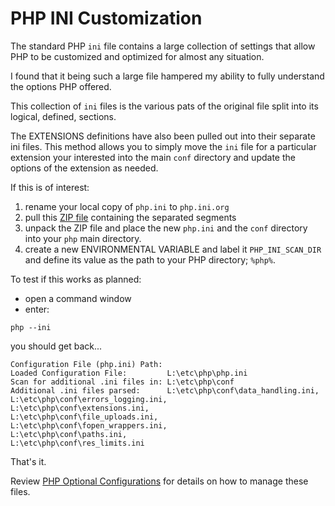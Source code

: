 # PHP INI Customization

The standard PHP `ini` file contains a large collection of settings that allow PHP to be customized and optimized for almost any situation.

I found that it being such a large file hampered my ability to fully understand the options PHP offered.

This collection of `ini` files is the various pats of the original file split into its logical, defined, sections. 

The EXTENSIONS definitions have also been pulled out into their separate ini files. This method allows you to simply move the `ini` file for a particular extension your interested into the main `conf` directory and update the options of the extension as needed.

If this is of interest:
1. rename your local copy of `php.ini` to `php.ini.org`
2. pull this [ZIP file](../assets/php_ini_conf.zip) containing the separated segments
3. unpack the ZIP file and place the new `php.ini` and the `conf` directory into your `php` main directory.
5. create a new ENVIRONMENTAL VARIABLE and label it `PHP_INI_SCAN_DIR` and define its value as the path to your PHP directory; `%php%`.

To test if this works as planned:
- open a command window
- enter:
```shell
php --ini
```
you should get back...
```shell
Configuration File (php.ini) Path:
Loaded Configuration File:         L:\etc\php\php.ini
Scan for additional .ini files in: L:\etc\php\conf
Additional .ini files parsed:      L:\etc\php\conf\data_handling.ini,
L:\etc\php\conf\errors_logging.ini,
L:\etc\php\conf\extensions.ini,
L:\etc\php\conf\file_uploads.ini,
L:\etc\php\conf\fopen_wrappers.ini,
L:\etc\php\conf\paths.ini,
L:\etc\php\conf\res_limits.ini
```

That's it.

Review [PHP Optional Configurations](./optional.md) for details on how to manage these files.
